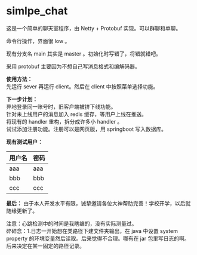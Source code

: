 # simlpe_chat
这是一个简单的聊天室程序，由 Netty + Protobuf 实现。可以群聊和单聊。

命令行操作，界面很 low 。

现有分支名 main 其实是 master 。初始化时写错了，将错就错吧。

采用 protobuf 主要因为不想自己写消息格式和编解码器。

**使用方法：**     
先运行 sever 再运行 client。然后在 client 中按照菜单选择功能。

**下一步计划：**     
异地登录同一账号时，旧客户端被挤下线功能。  
针对未上线用户的消息加入 redis 缓存，等用户上线在推送。  
将现有的 handler 重构，拆分成许多小 handler 。  
试试添加注册功能。注册可以是网页版，用 springboot 写入数据库。  

**现有测试用户：**

| 用户名 | 密码 |
| :------ | :---- |
| aaa|aaa|
|bbb|bbb|
|ccc|ccc|

**最后：** 由于本人开发水平有限，诚挚邀请各位大神帮助完善！学校开学，以后就随缘更新了。

注意：心跳检测中的时间是我瞎编的，没有实际测量过。     
碎碎念：1.日志一开始想在类路径下建文件夹输出，在 java 中设置 system property 的环境变量然后读取。后来觉得不合理。哪有在 jar 包里写日志的啊。后来决定在某一固定的路径记录。
